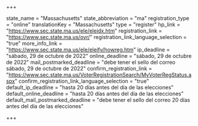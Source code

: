 +++

state_name = "Massachusetts"
state_abbreviation = "ma"
registration_type = "online"
translationKey = "Massachusetts"
type = "register"
hp_link = "https://www.sec.state.ma.us/ele/eleidx.htm"
registration_link = "https://www.sec.state.ma.us/ovr/"
registration_link_language_selection = "true"
more_info_link = "https://www.sec.state.ma.us/ele/eleifv/howreg.htm"
ip_deadline = "sábado, 29 de octubre de 2022"
online_deadline = "sábado, 29 de octubre de 2022"
mail_postmarked_deadline = "debe tener el sello del correo sábado, 29 de octubre de 2022"
confirm_registration_link = "https://www.sec.state.ma.us/VoterRegistrationSearch/MyVoterRegStatus.aspx"
confirm_registration_link_language_selection = "true"
default_ip_deadline = "hasta 20 días antes del día de las elecciones"
default_online_deadline = "hasta 20 días antes del día de las elecciones"
default_mail_postmarked_deadline = "debe tener el sello del correo 20 días antes del día de las elecciones"

+++